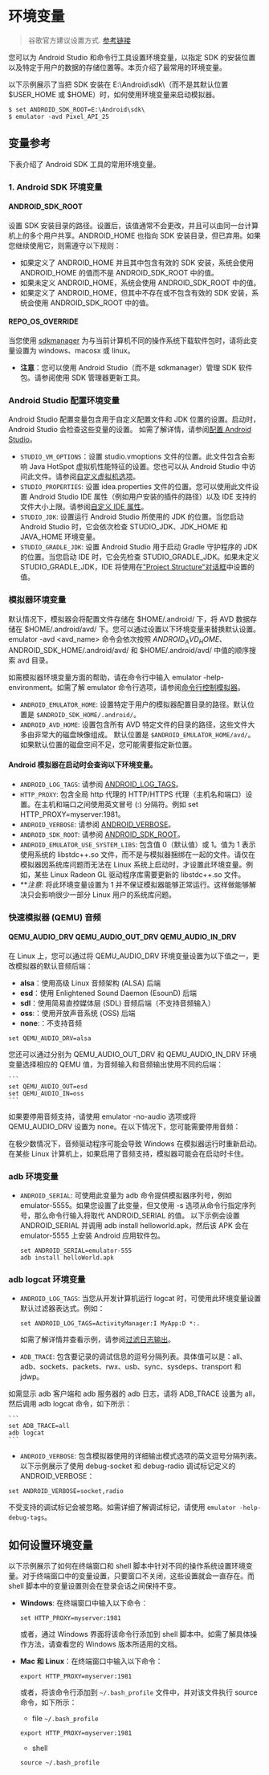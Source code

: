 # 环境变量

> 谷歌官方建议设置方式. [参考链接](https://developer.android.com/studio/command-line/variables?hl=zh-cn)
>

您可以为 Android Studio 和命令行工具设置环境变量，以指定 SDK 的安装位置以及特定于用户的数据的存储位置等。本页介绍了最常用的环境变量。

以下示例展示了当把 SDK 安装在 E:\Android\sdk\（而不是其默认位置 $USER_HOME 或 $HOME）时，如何使用环境变量来启动模拟器。

``` shell
$ set ANDROID_SDK_ROOT=E:\Android\sdk\
$ emulator -avd Pixel_API_25
```

## 变量参考

下表介绍了 Android SDK 工具的常用环境变量。

### 1. Android SDK 环境变量

####  ANDROID_SDK_ROOT

设置 SDK 安装目录的路径。设置后，该值通常不会更改，并且可以由同一台计算机上的多个用户共享。ANDROID_HOME 也指向 SDK 安装目录，但已弃用。如果您继续使用它，则需遵守以下规则：

* 如果定义了 ANDROID_HOME 并且其中包含有效的 SDK 安装，系统会使用 ANDROID_HOME 的值而不是 ANDROID_SDK_ROOT 中的值。
* 如果未定义 ANDROID_HOME，系统会使用 ANDROID_SDK_ROOT 中的值。
* 如果定义了 ANDROID_HOME，但其中不存在或不包含有效的 SDK 安装，系统会使用 ANDROID_SDK_ROOT 中的值。

#### REPO_OS_OVERRIDE
当您使用 [sdkmanager](https://developer.android.com/studio/command-line/sdkmanager?hl=zh-cn) 为与当前计算机不同的操作系统下载软件包时，请将此变量设置为 windows、macosx 或 linux。

* **注意**：您可以使用 Android Studio（而不是 sdkmanager）管理 SDK 软件包。请参阅使用 SDK 管理器更新工具。

### Android Studio 配置环境变量

Android Studio 配置变量包含用于自定义配置文件和 JDK 位置的设置。启动时，Android Studio 会检查这些变量的设置。
如需了解详情，请参阅[配置 Android Studio](https://developer.android.com/studio/intro/studio-config?hl=zh-cn)。

* `STUDIO_VM_OPTIONS`：设置 studio.vmoptions 文件的位置。此文件包含会影响 Java HotSpot 虚拟机性能特征的设置。您也可以从 Android Studio 中访问此文件。请参阅[自定义虚拟机选项](https://developer.android.com/studio/intro/studio-config?hl=zh-cn#customize_vm)。
* `STUDIO_PROPERTIES`: 设置 idea.properties 文件的位置。您可以使用此文件设置 Android Studio IDE 属性（例如用户安装的插件的路径）以及 IDE 支持的文件大小上限。请参阅[自定义 IDE 属性](https://developer.android.com/studio/intro/studio-config?hl=zh-cn#customize_ide)。
* `STUDIO_JDK`: 设置运行 Android Studio 所使用的 JDK 的位置。当您启动 Android Studio 时，它会依次检查 STUDIO_JDK、JDK_HOME 和 JAVA_HOME 环境变量。
* `STUDIO_GRADLE_JDK`: 设置 Android Studio 用于启动 Gradle 守护程序的 JDK 的位置。当您启动 IDE 时，它会先检查 STUDIO_GRADLE_JDK。如果未定义 STUDIO_GRADLE_JDK，IDE 将使用在["Project Structure"对话框](https://developer.android.com/studio/projects?hl=zh-cn#ProjectStructure)中设置的值。

### 模拟器环境变量

默认情况下，模拟器会将配置文件存储在 $HOME/.android/ 下，将 AVD 数据存储在 $HOME/.android/avd/ 下。您可以通过设置以下环境变量来替换默认设置。emulator -avd <avd_name> 命令会依次按照 $ANDROID_AVD_HOME、$ANDROID_SDK_HOME/.android/avd/ 和 $HOME/.android/avd/ 中值的顺序搜索 avd 目录。

如需模拟器环境变量方面的帮助，请在命令行中输入 emulator -help-environment。如需了解 emulator 命令行选项，请参阅[命令行控制模拟器](https://developer.android.com/studio/run/emulator-commandline?hl=zh-cn)。

* `ANDROID_EMULATOR_HOME`: 设置特定于用户的模拟器配置目录的路径。默认位置是 `$ANDROID_SDK_HOME/.android/`。
* `ANDROID_AVD_HOME`: 设置包含所有 AVD 特定文件的目录的路径，这些文件大多由非常大的磁盘映像组成。 默认位置是 `$ANDROID_EMULATOR_HOME/avd/`。如果默认位置的磁盘空间不足，您可能需要指定新位置。

#### Android 模拟器在启动时会查询以下环境变量。

* `ANDROID_LOG_TAGS`: 请参阅 [ANDROID_LOG_TAGS](https://developer.android.com/studio/command-line/variables?hl=zh-cn#android_log_tags)。
* `HTTP_PROXY`: 包含全局 http 代理的 HTTP/HTTPS 代理（主机名和端口）设置。在主机和端口之间使用英文冒号 (:) 分隔符。例如 set HTTP_PROXY=myserver:1981。
* `ANDROID_VERBOSE`: 请参阅 [ANDROID_VERBOSE](https://developer.android.com/studio/command-line/variables?hl=zh-cn#android_verbose)。
* `ANDROID_SDK_ROOT`: 请参阅 [ANDROID_SDK_ROOT](https://developer.android.com/studio/command-line/variables?hl=zh-cn#android_sdk_root)。
* `ANDROID_EMULATOR_USE_SYSTEM_LIBS`: 包含值 0（默认值）或 1。值为 1 表示使用系统的 libstdc++.so 文件，而不是与模拟器捆绑在一起的文件。请仅在模拟器因系统库问题而无法在 Linux 系统上启动时，才设置此环境变量。例如，某些 Linux Radeon GL 驱动程序库需要更新的 libstdc++.so 文件。
* ***注意*: 将此环境变量设置为 1 并不保证模拟器能够正常运行。这样做能够解决只会影响很少一部分 Linux 用户的系统库问题。


### 快速模拟器 (QEMU) 音频

#### QEMU_AUDIO_DRV QEMU_AUDIO_OUT_DRV QEMU_AUDIO_IN_DRV

在 Linux 上，您可以通过将 QEMU_AUDIO_DRV 环境变量设置为以下值之一，更改模拟器的默认音频后端：
* **alsa**：使用高级 Linux 音频架构 (ALSA) 后端
* **esd**：使用 Enlightened Sound Daemon (EsounD) 后端
* **sdl**：使用简易直控媒体层 (SDL) 音频后端（不支持音频输入）
* **oss**:：使用开放声音系统 (OSS) 后端
* **none**:：不支持音频
``` 
set QEMU_AUDIO_DRV=alsa
```
您还可以通过分别为 QEMU_AUDIO_OUT_DRV 和 QEMU_AUDIO_IN_DRV 环境变量选择相应的 QEMU 值，为音频输入和音频输出使用不同的后端：

    ```
    set QEMU_AUDIO_OUT=esd
    set QEMU_AUDIO_IN=oss
    ```
如果要停用音频支持，请使用 emulator -no-audio 选项或将 QEMU_AUDIO_DRV 设置为 none。在以下情况下，您可能需要停用音频：

在极少数情况下，音频驱动程序可能会导致 Windows 在模拟器运行时重新启动。
在某些 Linux 计算机上，如果启用了音频支持，模拟器可能会在启动时卡住。

### adb 环境变量

* `ANDROID_SERIAL`: 可使用此变量为 adb 命令提供模拟器序列号，例如 emulator-5555。如果您设置了此变量，但又使用 -s 选项从命令行指定序列号，那么命令行输入将取代 ANDROID_SERIAL 的值。
以下示例会设置 ANDROID_SERIAL 并调用 adb install helloworld.apk，然后该 APK 会在 emulator-5555 上安装 Android 应用软件包。

    ```
    set ANDROID_SERIAL=emulator-555
    adb install helloWorld.apk
    ```

### adb logcat 环境变量


* `ANDROID_LOG_TAGS`: 当您从开发计算机运行 logcat 时，可使用此环境变量设置默认过滤器表达式。例如：
    ```
    set ANDROID_LOG_TAGS=ActivityManager:I MyApp:D *:.
    ```
    如需了解详情并查看示例，请参阅[过滤日志输出](https://developer.android.com/studio/command-line/logcat?hl=zh-cn#filteringOutput)。


* `ADB_TRACE`: 包含要记录的调试信息的逗号分隔列表。具体值可以是：all、adb、sockets、packets、rwx、usb、sync、sysdeps、transport 和 jdwp。

如需显示 adb 客户端和 adb 服务器的 adb 日志，请将 ADB_TRACE 设置为 all，然后调用 adb logcat 命令，如下所示：

    ```
    set ADB_TRACE=all
    adb logcat
    ```

* `ANDROID_VERBOSE`: 包含模拟器使用的详细输出模式选项的英文逗号分隔列表。以下示例展示了使用 debug-socket 和 debug-radio 调试标记定义的 ANDROID_VERBOSE：
```
set ANDROID_VERBOSE=socket,radio
```
不受支持的调试标记会被忽略。如需详细了解调试标记，请使用 `emulator -help-debug-tags`。


## 如何设置环境变量

以下示例展示了如何在终端窗口和 shell 脚本中针对不同的操作系统设置环境变量。对于终端窗口中的变量设置，只要窗口不关闭，这些设置就会一直存在。而 shell 脚本中的变量设置则会在登录会话之间保持不变。

* **Windows**: 在终端窗口中输入以下命令：

    ```
    set HTTP_PROXY=myserver:1981
    ```
    或者，通过 Windows 界面将该命令行添加到 shell 脚本中。如需了解具体操作方法，请查看您的 Windows 版本所适用的文档。

* **Mac 和 Linux**：在终端窗口中输入以下命令：
    ```
    export HTTP_PROXY=myserver:1981
    ```

    或者，将该命令行添加到 `~/.bash_profile` 文件中，并对该文件执行 source 命令，如下所示：

    - file `~/.bash_profile`

    ```
    export HTTP_PROXY=myserver:1981
    ```
    -  shell
    ```
    source ~/.bash_profile
    ```













































